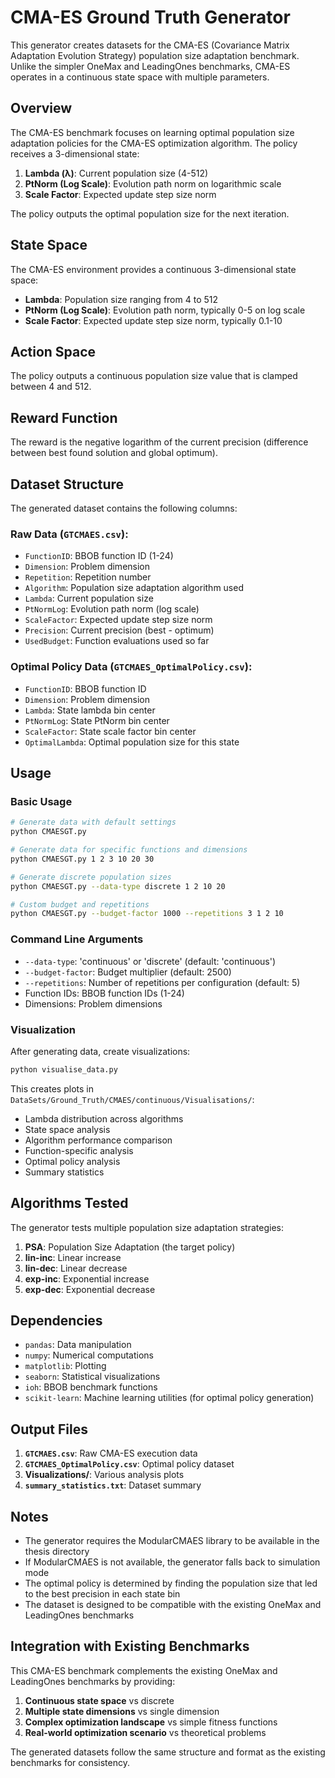 # CMA-ES Ground Truth Generator

This generator creates datasets for the CMA-ES (Covariance Matrix Adaptation Evolution Strategy) population size adaptation benchmark. Unlike the simpler OneMax and LeadingOnes benchmarks, CMA-ES operates in a continuous state space with multiple parameters.

## Overview

The CMA-ES benchmark focuses on learning optimal population size adaptation policies for the CMA-ES optimization algorithm. The policy receives a 3-dimensional state:

1. **Lambda (λ)**: Current population size (4-512)
2. **PtNorm (Log Scale)**: Evolution path norm on logarithmic scale
3. **Scale Factor**: Expected update step size norm

The policy outputs the optimal population size for the next iteration.

## State Space

The CMA-ES environment provides a continuous 3-dimensional state space:

- **Lambda**: Population size ranging from 4 to 512
- **PtNorm (Log Scale)**: Evolution path norm, typically 0-5 on log scale
- **Scale Factor**: Expected update step size norm, typically 0.1-10

## Action Space

The policy outputs a continuous population size value that is clamped between 4 and 512.

## Reward Function

The reward is the negative logarithm of the current precision (difference between best found solution and global optimum).

## Dataset Structure

The generated dataset contains the following columns:

### Raw Data (`GTCMAES.csv`):
- `FunctionID`: BBOB function ID (1-24)
- `Dimension`: Problem dimension
- `Repetition`: Repetition number
- `Algorithm`: Population size adaptation algorithm used
- `Lambda`: Current population size
- `PtNormLog`: Evolution path norm (log scale)
- `ScaleFactor`: Expected update step size norm
- `Precision`: Current precision (best - optimum)
- `UsedBudget`: Function evaluations used so far

### Optimal Policy Data (`GTCMAES_OptimalPolicy.csv`):
- `FunctionID`: BBOB function ID
- `Dimension`: Problem dimension
- `Lambda`: State lambda bin center
- `PtNormLog`: State PtNorm bin center
- `ScaleFactor`: State scale factor bin center
- `OptimalLambda`: Optimal population size for this state

## Usage

### Basic Usage

```bash
# Generate data with default settings
python CMAESGT.py

# Generate data for specific functions and dimensions
python CMAESGT.py 1 2 3 10 20 30

# Generate discrete population sizes
python CMAESGT.py --data-type discrete 1 2 10 20

# Custom budget and repetitions
python CMAESGT.py --budget-factor 1000 --repetitions 3 1 2 10
```

### Command Line Arguments

- `--data-type`: 'continuous' or 'discrete' (default: 'continuous')
- `--budget-factor`: Budget multiplier (default: 2500)
- `--repetitions`: Number of repetitions per configuration (default: 5)
- Function IDs: BBOB function IDs (1-24)
- Dimensions: Problem dimensions

### Visualization

After generating data, create visualizations:

```bash
python visualise_data.py
```

This creates plots in `DataSets/Ground_Truth/CMAES/continuous/Visualisations/`:
- Lambda distribution across algorithms
- State space analysis
- Algorithm performance comparison
- Function-specific analysis
- Optimal policy analysis
- Summary statistics

## Algorithms Tested

The generator tests multiple population size adaptation strategies:

1. **PSA**: Population Size Adaptation (the target policy)
2. **lin-inc**: Linear increase
3. **lin-dec**: Linear decrease
4. **exp-inc**: Exponential increase
5. **exp-dec**: Exponential decrease

## Dependencies

- `pandas`: Data manipulation
- `numpy`: Numerical computations
- `matplotlib`: Plotting
- `seaborn`: Statistical visualizations
- `ioh`: BBOB benchmark functions
- `scikit-learn`: Machine learning utilities (for optimal policy generation)

## Output Files

1. **`GTCMAES.csv`**: Raw CMA-ES execution data
2. **`GTCMAES_OptimalPolicy.csv`**: Optimal policy dataset
3. **Visualizations/**: Various analysis plots
4. **`summary_statistics.txt`**: Dataset summary

## Notes

- The generator requires the ModularCMAES library to be available in the thesis directory
- If ModularCMAES is not available, the generator falls back to simulation mode
- The optimal policy is determined by finding the population size that led to the best precision in each state bin
- The dataset is designed to be compatible with the existing OneMax and LeadingOnes benchmarks

## Integration with Existing Benchmarks

This CMA-ES benchmark complements the existing OneMax and LeadingOnes benchmarks by providing:

1. **Continuous state space** vs discrete
2. **Multiple state dimensions** vs single dimension
3. **Complex optimization landscape** vs simple fitness functions
4. **Real-world optimization scenario** vs theoretical problems

The generated datasets follow the same structure and format as the existing benchmarks for consistency. 